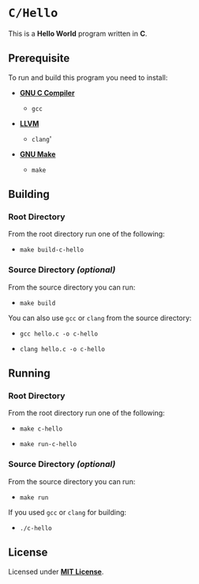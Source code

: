 # `C/Hello`

This is a **Hello World** program written in **C**.

## Prerequisite

To run and build this program you need to install:

* [**GNU C Compiler**](https://gcc.gnu.org)
  * `gcc`

* [**LLVM**](https://releases.llvm.org/)
  * `clang`'

* [**GNU Make**](https://www.gnu.org/software/make/)
  * `make`

## Building

### Root Directory

From the root directory run one of the following:

* ```
  make build-c-hello
  ```

### Source Directory _(optional)_

From the source directory you can run:

* ```
  make build
  ```

You can also use `gcc` or `clang` from the source directory:

* ```
  gcc hello.c -o c-hello
  ```
* ```
  clang hello.c -o c-hello
  ```

## Running

### Root Directory

From the root directory run one of the following:

* ```
  make c-hello
  ```
* ```
  make run-c-hello
  ```

### Source Directory _(optional)_

From the source directory you can run:

* ```
  make run
  ```

If you used `gcc` or `clang` for building:

* ```
  ./c-hello
  ```

## License

Licensed under [**MIT License**](https://github.com/altersabeh/codes/blob/main/LICENSE).
